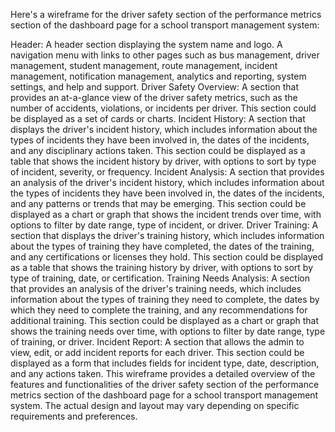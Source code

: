 Here's a wireframe for the driver safety section of the performance metrics section of the dashboard page for a school transport management system:

Header:
A header section displaying the system name and logo.
A navigation menu with links to other pages such as bus management, driver management, student management, route management, incident management, notification management, analytics and reporting, system settings, and help and support.
Driver Safety Overview:
A section that provides an at-a-glance view of the driver safety metrics, such as the number of accidents, violations, or incidents per driver.
This section could be displayed as a set of cards or charts.
Incident History:
A section that displays the driver's incident history, which includes information about the types of incidents they have been involved in, the dates of the incidents, and any disciplinary actions taken.
This section could be displayed as a table that shows the incident history by driver, with options to sort by type of incident, severity, or frequency.
Incident Analysis:
A section that provides an analysis of the driver's incident history, which includes information about the types of incidents they have been involved in, the dates of the incidents, and any patterns or trends that may be emerging.
This section could be displayed as a chart or graph that shows the incident trends over time, with options to filter by date range, type of incident, or driver.
Driver Training:
A section that displays the driver's training history, which includes information about the types of training they have completed, the dates of the training, and any certifications or licenses they hold.
This section could be displayed as a table that shows the training history by driver, with options to sort by type of training, date, or certification.
Training Needs Analysis:
A section that provides an analysis of the driver's training needs, which includes information about the types of training they need to complete, the dates by which they need to complete the training, and any recommendations for additional training.
This section could be displayed as a chart or graph that shows the training needs over time, with options to filter by date range, type of training, or driver.
Incident Report:
A section that allows the admin to view, edit, or add incident reports for each driver.
This section could be displayed as a form that includes fields for incident type, date, description, and any actions taken.
This wireframe provides a detailed overview of the features and functionalities of the driver safety section of the performance metrics section of the dashboard page for a school transport management system. The actual design and layout may vary depending on specific requirements and preferences.





